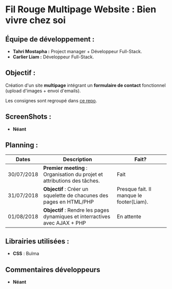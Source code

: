 # Fil Rouge Multipage Website : Bien vivre chez soi

## Équipe de développement :
* **Tahri Mostapha :** Project manager + Développeur Full-Stack.
* **Carlier Liam :** Développeur Full-Stack.

## Objectif :
Création d'un site **multipage** intégrant un **formulaire de contact** fonctionnel (upload d'images + envoi d'emails).

Les consignes sont regroupé dans [ce repo](https://github.com/becodeorg/lovelace-2/tree/master/Projects/multipage-website-in-php).

## ScreenShots :
* **Néant**

## Planning :
| Dates | Description | Fait? |
| ----- | ----------- | ----- |
| 30/07/2018   | **Premier meeting** : Organisation du projet et attributions des tâches.|Fait|
| 31/07/2018 | **Objectif** : Créer un squelette de chacunes des pages en HTML/PHP|Presque fait. Il manque le footer(Liam).|
| 01/08/2018 | **Objectif** : Rendre les pages dynamiques et interractives avec AJAX + PHP |En attente|

## Librairies utilisées :
* **CSS** : Bulma

## Commentaires développeurs
* **Néant**
